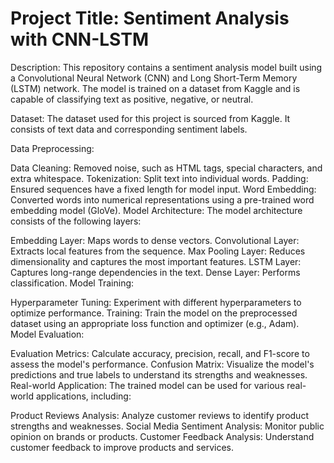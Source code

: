 # Project Title: Sentiment Analysis with CNN-LSTM

Description:
This repository contains a sentiment analysis model built using a Convolutional Neural Network (CNN) and Long Short-Term Memory (LSTM) network. The model is trained on a dataset from Kaggle and is capable of classifying text as positive, negative, or neutral.

Dataset:
The dataset used for this project is sourced from Kaggle. It consists of text data and corresponding sentiment labels.

Data Preprocessing:

Data Cleaning: Removed noise, such as HTML tags, special characters, and extra whitespace.
Tokenization: Split text into individual words.
Padding: Ensured sequences have a fixed length for model input.
Word Embedding: Converted words into numerical representations using a pre-trained word embedding model (GloVe).
Model Architecture:
The model architecture consists of the following layers:

Embedding Layer: Maps words to dense vectors.
Convolutional Layer: Extracts local features from the sequence.
Max Pooling Layer: Reduces dimensionality and captures the most important features.
LSTM Layer: Captures long-range dependencies in the text.
Dense Layer: Performs classification.
Model Training:

Hyperparameter Tuning: Experiment with different hyperparameters to optimize performance.
Training: Train the model on the preprocessed dataset using an appropriate loss function  and optimizer (e.g., Adam).
Model Evaluation:

Evaluation Metrics: Calculate accuracy, precision, recall, and F1-score to assess the model's performance.
Confusion Matrix: Visualize the model's predictions and true labels to understand its strengths and weaknesses.
Real-world Application:
The trained model can be used for various real-world applications, including:

Product Reviews Analysis: Analyze customer reviews to identify product strengths and weaknesses.
Social Media Sentiment Analysis: Monitor public opinion on brands or products.
Customer Feedback Analysis: Understand customer feedback to improve products and services.
